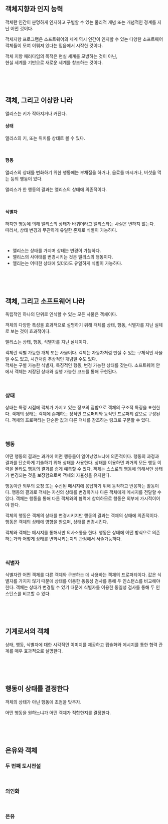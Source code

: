 ## 객체지향과 인지 능력
객체란 인간이 분명하게 인지하고 구별할 수 있는 물리적 개념 또는 개념적인 경계를 지닌 어떤 것이다.  

객체지향 프로그램은 소프트웨어의 세계 역시 인간이 인지할 수 있는 다양한 소프트웨어 객체들이 모여 이뤄져 있다는 믿음에서 시작한 것이다.  

객체 지향 패러다임의 목적은 현실 세계를 모방하는 것이 아닌,  
현실 세계를 기반으로 새로운 세계를 창조하는 것이다.

<br><br><br>


## 객체, 그리고 이상한 나라  
앨리스는 키가 작아지거나 커진다.  

#### 상태
앨리스의 키, 또는 위치를 상태로 볼 수 있다.


<br>

#### 행동
앨리스의 상태를 변화하기 위한 행동에는 부채질을 하거나, 음료를 마시거나, 버섯을 먹는 등의 행동이 있다.


앨리스가 한 행동의 결과는 앨리스의 상태에 의존적이다.  


<br>

#### 식별자
하지만 행동에 의해 앨리스의 상태가 바뀌더라고 앨리스라는 사실은 변하지 않는다.  
따라서, 상태 변경과 무관하게 유일한 존재로 식별이 가능하다.  


<br>

- 앨리스는 상태를 가지며 상태는 변경이 가능하다.  
- 앨리스의 사아태를 변경시키는 것은 앨리스의 행동이다.
- 앨리는는 어떠한 상태에 있더라도 유일하게 식별이 가능하다.

<br><br><br>


## 객체, 그리고 소프트웨어 나라
독립적인 하나의 단위로 인식할 수 있는 모든 사물은 객체이다.  

객체의 다양한 특성을 효과적으로 설명하기 위해 객체를 상태, 행동, 식별자를 지닌 실체로 보는 것이 효과적이다.  

앨리스는 상태, 행동, 식별자를 지닌 실체이다.  


객체란 식별 가능한 개체 또는 사물이다. 
객체는 자동차처럼 만질 수 있는 구체적인 사물일 수도 있고, 시간처럼 추상적인 개념일 수도 있다.   
객체는 구별 가능한 식별자, 특징적인 행동, 변경 가능한 상태를 갖는다.
소프트웨어 안에서 객체는 저장된 상태와 실행 가능한 코드를 통해 구현된다.

<br>

### 상태
상태는 특정 시점에 객체가 가지고 있는 정보의 집합으로 객체의 구조적 특징을 표현한다.
객체의 상태는 객체에 존재하는 정적인 프로퍼티와 동적인 프로퍼티 값으로 구성된다.
객체의 프로퍼티는 단순한 값과 다른 객체를 참조하는 링크로 구분할 수 있다.

<br>
 
### 행동
어떤 행동의 결과는 과거에 어떤 행동들이 일어났었느냐에 의존적이다.
행동의 과정과 결과를 단순하게 기술하기 위해 상태를 사용한다.
상태를 이용하면 과거의 모든 행동 이력을 몰라도 행동의 결과를 쉽게 예측할 수 있다.
객체는 스스로의 행동에 의해서만 상태가 변경되는 것을 보장함으로써 객체의 자율성을 유지한다.

행동이란 외부의 요청 또는 수신된 메시지에 응답하기 위해 동작하고 반응하는 활동이다.
행동의 결과로 객체는 자신의 상태를 변경하거나 다른 객체에게 메시지를 전달할 수 있다.
객체는 행동을 통해 다른 객체와의 협력에 참여하므로 행동은 외부에 가시적이어야 한다.

객체의 행동은 객체의 상태를 변경시키지만 행동의 결과는 객체의 상태에 의존적이다.
행동은 객체의 상태에 영향을 받으며, 상태를 변경시킨다.  

객체와 객체는 메시지를 통해서만 의사소통을 한다.
행동은 상태에 어떤 방식으로 의존하는가와 어떻게 상태를 변화시키는지의 관점에서 서술가능하다. 

<br>

### 식별자
식별자란 어떤 객체를 다른 객체와 구분하는 데 사용하는 객체의 프로퍼티이다.
값은 식별자를 가지지 않기 때문에 상태를 이용한 동등성 검사를 통해 두 인스턴스를 비교해야 한다.
객체는 상태가 변경될 수 있기 때문에 식별자를 이용한 동일성 검사를 통해 두 인스턴스를 비교할 수 있다.



<br><br><br>


## 기계로서의 객체
상태, 행동, 식별자에 대한 시각적인 이미지를 제공하고 캡슐화와 메시지를 통한 협력 관계를 매우 효과적으로 설명한다.

 
<br><br><br>


## 행동이 상태를 결정한다
객체의 상태가 아닌 행동에 초점을 맞추자.  

어떤 행동을 원하느냐가 어떤 객체가 적합한지를 결정한다.  

<br><br><br>


## 은유와 객체
### 두 번째 도시전설



<br>

### 의인화



<br>

### 은유



<br>
